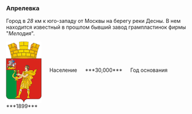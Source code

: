 <!--2021-11-01 00:28:03-->
### Апрелевка
Город в *28* км к юго-западу от Москвы на берегу реки Десны.
В нем находится известный в прошлом бывший завод грампластинок фирмы "*Мелодия*".

<span class="dt">
  <img src="Aprelevka.gif" align="middle" width="96px"> &emsp; 
<span class="dtc">
  Население &emsp; ***30,000*** &emsp;
  Год&nbsp;основания &emsp; ***1899***
</span>
</span>